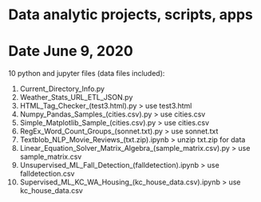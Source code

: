 # Data analytic projects, scripts, apps
# Date June 9, 2020

10 python and jupyter files (data files included):
1. Current_Directory_Info.py
2. Weather_Stats_URL_ETL_JSON.py
3. HTML_Tag_Checker_(test3.html).py > use test3.html
4. Numpy_Pandas_Samples_(cities.csv).py > use cities.csv
5. Simple_Matplotlib_Sample_(cities.csv).py > use cities.csv
6. RegEx_Word_Count_Groups_(sonnet.txt).py > use sonnet.txt
7. Textblob_NLP_Movie_Reviews_(txt.zip).ipynb > unzip txt.zip for data
8. Linear_Equation_Solver_Matrix_Algebra_(sample_matrix.csv).py > use sample_matrix.csv
9. Unsupervised_ML_Fall_Detection_(falldetection).ipynb > use falldetection.csv
10. Supervised_ML_KC_WA_Housing_(kc_house_data.csv).ipynb > use kc_house_data.csv
